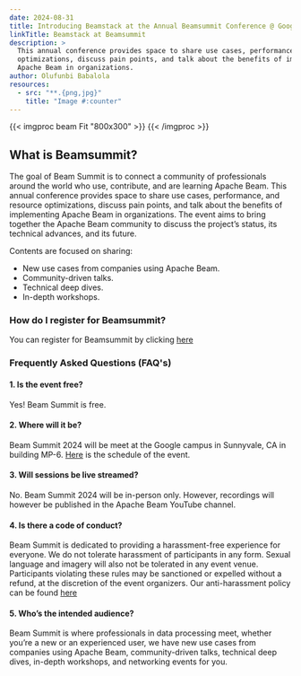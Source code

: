 ```yaml
---
date: 2024-08-31
title: Introducing Beamstack at the Annual Beamsummit Conference @ Google Campus, CA
linkTitle: Beamstack at Beamsummit
description: >
  This annual conference provides space to share use cases, performance, and resource 
  optimizations, discuss pain points, and talk about the benefits of implementing 
  Apache Beam in organizations.
author: Olufunbi Babalola
resources:
  - src: "**.{png,jpg}"
    title: "Image #:counter"
---
```

{{< imgproc beam Fit "800x300" >}}
{{< /imgproc >}}

## What is Beamsummit?
The goal of Beam Summit is to connect a community of professionals around the world who use, contribute, and are learning Apache Beam. 
This annual conference provides space to share use cases, performance, and resource optimizations, discuss pain points, and 
talk about the benefits of implementing Apache Beam in organizations. The event aims to bring together the Apache Beam community to 
discuss the project’s status, its technical advances, and its future.

Contents are focused on sharing:
- New use cases from companies using Apache Beam.
- Community-driven talks.
- Technical deep dives.
- In-depth workshops.

### How do I register for Beamsummit?
You can register for Beamsummit by clicking [here](https://beamsummit.org/register/)

### Frequently Asked Questions (FAQ's)
#### 1. Is the event free?
Yes! Beam Summit is free.

#### 2. Where will it be?
Beam Summit 2024 will be meet at the Google campus in Sunnyvale, CA in building MP-6. [Here](https://beamsummit.org/program/)
is the schedule of the event.

#### 3. Will sessions be live streamed?
No. Beam Summit 2024 will be in-person only. However, recordings will however be published in the Apache Beam YouTube channel.

#### 4. Is there a code of conduct?
Beam Summit is dedicated to providing a harassment-free experience for everyone. We do not tolerate harassment of participants in any form. Sexual language and imagery will also not be tolerated in any event venue. Participants violating these rules may be sanctioned or expelled without a refund, at the discretion of the event organizers. Our anti-harassment policy can be found [here](https://www.apache.org/foundation/policies/conduct)

#### 5. Who’s the intended audience?
Beam Summit is where professionals in data processing meet, whether you’re a new or an experienced user, we have new use cases from companies using Apache Beam, community-driven talks, technical deep dives, in-depth workshops, and networking events for you.


